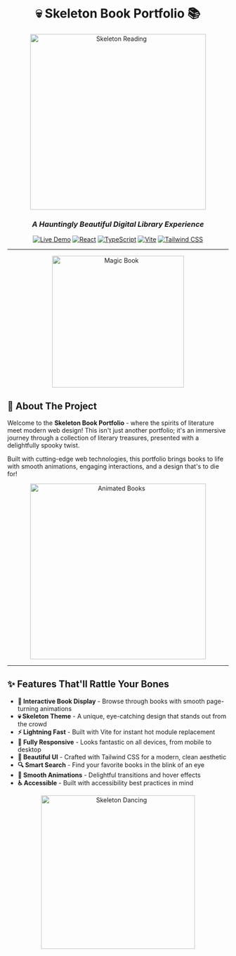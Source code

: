 <div align="center">

# 💀 Skeleton Book Portfolio 📚

<img src="https://media.giphy.com/media/xUPGcgiYm57AjVNtni/giphy.gif" width="400" alt="Skeleton Reading">

### *A Hauntingly Beautiful Digital Library Experience*

[![Live Demo](https://img.shields.io/badge/Live-Demo-success?style=for-the-badge&logo=vercel)](https://your-demo-link.com)
[![React](https://img.shields.io/badge/React-18.3.1-61DAFB?style=for-the-badge&logo=react)](https://reactjs.org/)
[![TypeScript](https://img.shields.io/badge/TypeScript-5.5.3-3178C6?style=for-the-badge&logo=typescript)](https://www.typescriptlang.org/)
[![Vite](https://img.shields.io/badge/Vite-5.4.2-646CFF?style=for-the-badge&logo=vite)](https://vitejs.dev/)
[![Tailwind CSS](https://img.shields.io/badge/Tailwind-3.4.1-38B2AC?style=for-the-badge&logo=tailwind-css)](https://tailwindcss.com/)

---

<img src="https://media.giphy.com/media/3o7aD2saalBwwftBIY/giphy.gif" width="300" alt="Magic Book">

</div>

## 🦴 About The Project

Welcome to the **Skeleton Book Portfolio** - where the spirits of literature meet modern web design! This isn't just another portfolio; it's an immersive journey through a collection of literary treasures, presented with a delightfully spooky twist.

Built with cutting-edge web technologies, this portfolio brings books to life with smooth animations, engaging interactions, and a design that's to die for!

<div align="center">
<img src="https://media.giphy.com/media/l0HlNQ03J5JxX6lva/giphy.gif" width="400" alt="Animated Books">
</div>

---

## ✨ Features That'll Rattle Your Bones

- **📖 Interactive Book Display** - Browse through books with smooth page-turning animations
- **💀 Skeleton Theme** - A unique, eye-catching design that stands out from the crowd
- **⚡ Lightning Fast** - Built with Vite for instant hot module replacement
- **📱 Fully Responsive** - Looks fantastic on all devices, from mobile to desktop
- **🎨 Beautiful UI** - Crafted with Tailwind CSS for a modern, clean aesthetic
- **🔍 Smart Search** - Find your favorite books in the blink of an eye
- **🌙 Smooth Animations** - Delightful transitions and hover effects
- **♿ Accessible** - Built with accessibility best practices in mind

<div align="center">
<img src="https://media.giphy.com/media/26tn33aiTi1jkl6H6/giphy.gif" width="350" alt="Skeleton Dancing">
</div>



